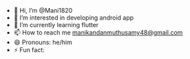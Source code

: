 - 👋 Hi, I’m @Mani1820
- 👀 I’m interested in developing android app 
- 🌱 I’m currently learning flutter
- 📫 How to reach me manikandanmuthusamy48@gmail.com
- 😄 Pronouns: he/him
- ⚡ Fun fact: 

<!---
Mani1820/Mani1820 is a ✨ special ✨ repository because its `README.md` (this file) appears on your GitHub profile.
You can click the Preview link to take a look at your changes.
--->
